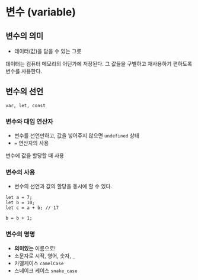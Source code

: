 # 변수 (variable)

## 변수의 의미

-   데이터(값)을 담을 수 있는 그릇

데이터는 컴퓨터 메모리의 어딘가에 저장된다. 그 값들을 구별하고 재사용하기 편하도록 변수를 사용한다.

## 변수의 선언

```
var, let, const
```

### 변수와 대입 연산자

-   변수를 선언만하고, 값을 넣어주지 않으면 `undefined` 상태
-   `=` 연산자의 사용

변수에 값을 할당할 때 사용

### 변수의 사용

-   변수의 선언과 값의 할당을 동시에 할 수 있다.

```
let a = 7;
let b = 10;
let c = a + b; // 17
```

```
b = b + 1;
```

### 변수의 명명

-   **의미있는** 이름으로!
-   소문자로 시작, 영어, 숫자, `_`
-   카멜케이스 `camelCase`
-   스네이크 케이스 `snake_case`
